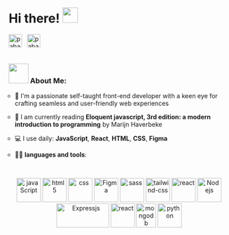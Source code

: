 # Hi there! <img src="https://github.com/TheDudeThatCode/TheDudeThatCode/blob/master/Assets/Hi.gif" width="35" />
<p>
<a href="https://linkedin.com/in/paballomodutwane/" target="_blank"><img align="center" src="https://cdn.jsdelivr.net/npm/simple-icons@3.0.1/icons/linkedin.svg" alt="paballomodutwane" height="30" width="30" /></a>&nbsp;&nbsp;
<a href="mailto:plainpablobeats@gmail.com" target="_blank"><img align="center" src="https://cdn.jsdelivr.net/npm/simple-icons@10.3.0/icons/gmail.svg" alt="paballomodutwane" height="30" width="30" /></a>
</p>

<div>
<img src="https://camo.githubusercontent.com/992babdffd8c74a1502de375fbdf7e4d54773242/68747470733a2f2f6d656469612e67697068792e636f6d2f6d656469612f53576f536b4e36447854737a71494b4571762f67697068792e676966" alt="" style="text-align:center;">
</div>




<div>
      <h3><img src="https://github.com/TheDudeThatCode/TheDudeThatCode/blob/master/Assets/Developer.gif" width="45" /> About Me:</h3>
</div>
<div><ul style="list-style-type: circle; padding-left: 1em;"><li>🏦 I'm a passionate self-taught front-end developer with a keen eye for crafting seamless and user-friendly web experiences<imgsrc="https://media.giphy.com/media/WUlplcMpOCEmTGBtBW/giphy.gif" width="30"></li></ul>
</div>
<div><ul style="list-style-type: circle; padding-left: 1em;"><li>📖 I am currently reading <b>Eloquent javascript, 3rd edition: a modern introduction to programming</b> by Marijn Haverbeke</li></ul>
</div>
<div><ul style="list-style-type: circle; padding-left: 1em;"><li>💻 I use daily: <b>JavaScript</b>, <b>React</b>, <b>HTML</b>, <b>CSS</b>, <b>Figma</b></li></ul>
</div>
<div><ul style="list-style-type: circle; padding-left: 1em;"><li>🧑‍💻 <b>languages and tools</b>:</li></ul></div>&nbsp;

<p align="center" gap="2rem">
      <img src="https://www.vectorlogo.zone/logos/javascript/javascript-icon.svg" alt="javaScript" width="55" height="55"/>
      <img src="https://www.vectorlogo.zone/logos/w3_html5/w3_html5-icon.svg" alt="html5" width="55" height="55"/>
      <img src="https://www.vectorlogo.zone/logos/w3_css/w3_css-icon.svg" alt="css" width="55" height="55"/> 
      <img src="https://www.vectorlogo.zone/logos/figma/figma-icon.svg" alt="Figma" width="55" height="55"/>
      <img src="https://www.vectorlogo.zone/logos/sass-lang/sass-lang-icon.svg" alt="sass" width="55" height="55"/> 
      <img src="https://www.vectorlogo.zone/logos/tailwindcss/tailwindcss-icon.svg" alt="tailwind-css" width="55" height="55"/> 
      <img src="https://www.vectorlogo.zone/logos/reactjs/reactjs-icon.svg" alt="react" width="55" height="55"/> 
      <img src="https://www.vectorlogo.zone/logos/nodejs/nodejs-icon.svg" alt="Nodejs" width="55" height="55"/>
      <img src="https://www.vectorlogo.zone/logos/expressjs/expressjs-ar21.svg" alt="Expressjs" width="120" height="55"/>
      <img src="https://www.vectorlogo.zone/logos/firebase/firebase-icon.svg" alt="react" width="55" height="55"/>
      <img src="https://www.vectorlogo.zone/logos/mongodb/mongodb-icon.svg" alt="mongodb" width="45" height="55"/>
      <img src="https://www.vectorlogo.zone/logos/python/python-icon.svg" alt="python" width="55" height="55"/>
</p>
